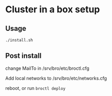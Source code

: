 # Cluster in a box setup

## Usage

    ./install.sh

## Post install

change MailTo in /srv/bro/etc/broctl.cfg

Add local networks to /srv/bro/etc/networks.cfg

reboot, or run `broctl deploy`
